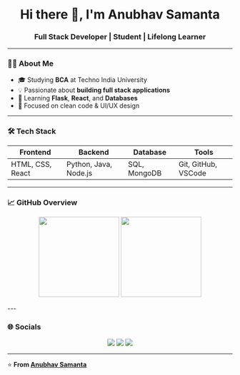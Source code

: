 <h1 align="center">Hi there 👋, I'm Anubhav Samanta</h1>
<h3 align="center">Full Stack Developer | Student | Lifelong Learner</h3>

---

### 👨‍💻 About Me
- 🎓 Studying **BCA** at Techno India University  
- 💡 Passionate about **building full stack applications**  
- 🧠 Learning **Flask**, **React**, and **Databases**  
- 🌈 Focused on clean code & UI/UX design  

---

### 🛠 Tech Stack
| Frontend | Backend | Database | Tools |
|-----------|----------|-----------|--------|
| HTML, CSS, React | Python, Java, Node.js | SQL, MongoDB | Git, GitHub, VSCode |

---

### 📈 GitHub Overview
<p align="center">
  <img src="https://github-readme-stats.vercel.app/api?username=AnubhavSamanta&show_icons=true&theme=tokyonight" height="180em" />
  <img src="https://github-readme-streak-stats.herokuapp.com?user=AnubhavSamanta&theme=tokyonight" height="180em" />
</p>
---

### 🌐 Socials
<p align="center">
  <a href="https://facebook.com/a.nu.bha.ba.550218"><img src="https://img.shields.io/badge/Facebook-blue?logo=facebook&style=for-the-badge" /></a>
  <a href="https://www.instagram.com/r.d.x___anubhav?igsh=MWxudDRiYWIwOGo3bA=="><img src="https://img.shields.io/badge/Instagram-pink?logo=instagram&style=for-the-badge" /></a>
  <a href="https://www.linkedin.com/in/anubhav-samanta-187549379"><img src="https://img.shields.io/badge/LinkedIn-blue?logo=linkedin&style=for-the-badge" /></a>
</p>

---

⭐ **From [Anubhav Samanta](https://github.com/YOUR-USERNAME)**

